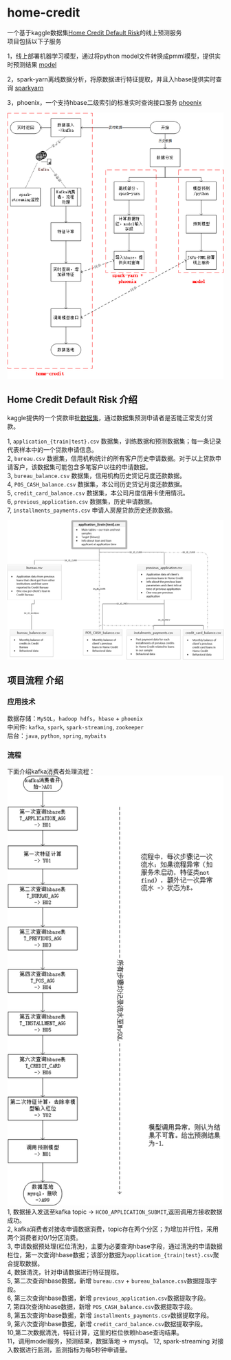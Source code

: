 # home-credit
一个基于kaggle数据集[Home Credit Default Risk](https://www.kaggle.com/c/home-credit-default-risk)的线上预测服务<br/>
项目包括以下子服务<br/>
    
1，线上部署机器学习模型，通过将python model文件转换成pmml模型，提供实时预测结果 [model](https://github.com/raoqiangpeter/model)

2，spark-yarn离线数据分析，将原数据进行特征提取，并且入hbase提供实时查询 [sparkyarn](https://github.com/raoqiangpeter/sparkyarn)
    
3，phoenix，一个支持hbase二级索引的标准实时查询接口服务 [phoenix](https://github.com/raoqiangpeter/phoenix)

![项目流程图](fl.png "项目流程图")

## Home Credit Default Risk 介绍

kaggle提供的一个贷款审批[数据集](https://www.kaggle.com/c/home-credit-default-risk/data)，通过数据集预测申请者是否能正常支付贷款。<br/>

1, ```application_{train|test}.csv``` 数据集，训练数据和预测数据集；每一条记录代表样本中的一个贷款申请信息。<br/>
2, ```bureau.csv``` 数据集，信用机构统计的所有客户历史申请数据。对于以上贷款申请客户，该数据集可能包含多笔客户以往的申请数据。<br/>
3, ```bureau_balance.csv``` 数据集，信用机构历史贷记月度还款数据。<br/>
4, ```POS_CASH_balance.csv``` 数据集，本公司历史贷记月度还款数据。<br/>
5, ```credit_card_balance.csv``` 数据集，本公司月度信用卡使用情况。<br/>
6, ```previous_application.csv``` 数据集，历史申请数据。<br/>
7, ```installments_payments.csv``` 申请人房屋贷款历史还款数据。<br/>

![数据关系图](home_credit.png "数据关系图")


## 项目流程 介绍

### 应用技术
数据存储：```MySQL```，```hadoop hdfs```，```hbase``` + ```phoenix```<br/>
中间件: ```kafka```, ```spark```, ```spark-streaming```, ```zookeeper```<br/>
后台：```java```, ```python```, ```spring```, ```mybaits```

### 流程
下面介绍kafka消费者处理流程：<br/>
![消费者流程图](hc.png "消费者流程图")
1, 数据接入发送至kafka topic -> ```HC00_APPLICATION_SUBMIT```,返回调用方接收数据成功。<br/>
2, kafka消费者对接收申请数据消费，topic存在两个分区；为增加并行性，采用两个消费者对0/1分区消费。<br/>
3, 申请数据预处理(栏位清洗)，主要为必要查询hbase字段，通过清洗的申请数据栏位，第一次查询hbase数据；该部分数据为```application_{train|test}.csv```聚合提取数据。<br/>
4, 数据清洗，针对申请数据进行特征提取。<br/>
5, 第二次查询hbase数据，新增 ```bureau.csv``` + ```bureau_balance.csv```数据提取字段。<br/>
6, 第三次查询hbase数据，新增 ```previous_application.csv```数据提取字段。<br/>
7, 第四次查询hbase数据，新增 ```POS_CASH_balance.csv```数据提取字段。<br/>
8, 第五次查询hbase数据，新增 ```installments_payments.csv```数据提取字段。<br/>
9, 第六次查询hbase数据，新增 ```credit_card_balance.csv```数据提取字段。<br/>
10,第二次数据清洗，特征计算，这里的栏位依赖hbase查询结果。<br/>
11，调用model服务，预测结果，数据落地 -> mysql。
12, spark-streaming 对接入数据进行监测，监测指标为每5秒钟申请量。